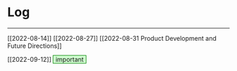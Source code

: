# Log
___
[[2022-08-14]]
[[2022-08-27]]
[[2022-08-31 Product Development and Future Directions]]

[[2022-09-12]] <span style="background-color: #cfc ; padding-left: 5px; padding-right: 5px; border: 1px solid green;">
important 
</span>



